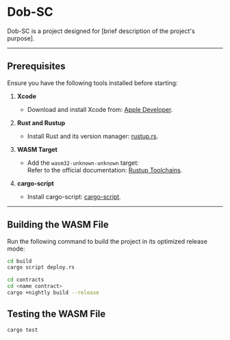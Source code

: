 # **Dob-SC**

Dob-SC is a project designed for [brief description of the project's purpose].

---

## **Prerequisites**

Ensure you have the following tools installed before starting:

1. **Xcode**  
   - Download and install Xcode from: [Apple Developer](https://developer.apple.com/xcode/).

2. **Rust and Rustup**  
   - Install Rust and its version manager: [rustup.rs](https://rustup.rs/).

3. **WASM Target**  
   - Add the `wasm32-unknown-unknown` target:  
     Refer to the official documentation: [Rustup Toolchains](https://rust-lang.github.io/rustup/concepts/toolchains.html#toolchain-specification).

4. **cargo-script**  
   - Install cargo-script: [cargo-script](https://github.com/DanielKeep/cargo-script).
---




## **Building the WASM File**

Run the following command to build the project in its optimized release mode:

```bash
cd build
cargo script deploy.rs
```
```bash
cd contracts 
cd <name contract>
cargo +nightly build --release
```


## **Testing the WASM File**

```bash
cargo test
```
